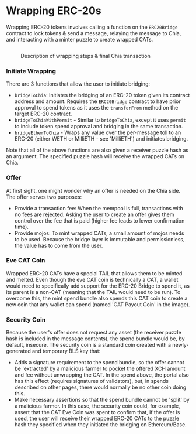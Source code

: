 # Wrapping ERC-20s

Wrapping ERC-20 tokens involves calling a function on the `ERC20Bridge` contract to lock tokens & send a message, relaying the message to Chia, and interacting with a minter puzzle to create wrapped CATs.

<figure><img src="../../.gitbook/assets/image (8).png" alt=""><figcaption><p>Description of wrapping steps &#x26; final Chia transaction</p></figcaption></figure>

### Initiate Wrapping

There are 3 functions that allow the user to initiate bridging:

* `bridgeToChia`: Initiates the bridging of an ERC-20 token given its contract address and amount. Requires the `ERC20Bridge` contract to have prior approval to spend tokens as it uses the `transferFrom` method on the target ERC-20 contract.  &#x20;
* `bridgeToChiaWithPermit` - Similar to `bridgeToChia`, except it uses `permit` to include token spend approval and bridging in the same transaction.
* `bridgeEtherToChia` - Wraps any value over the per-message toll to an ERC-20 (either WETH or MilliETH -  see 'MilliETH') and initiates bridging.

Note that all of the above functions are also given a receiver puzzle hash as an argument. The specified puzzle hash will receive the wrapped CATs on Chia.&#x20;

### Offer

At first sight, one might wonder why an offer is needed on the Chia side. The offer serves two purposes:

* Provide a transaction fee: When the mempool is full, transactions with no fees are rejected. Asking the user to create an offer gives them control over the fee that is paid (higher fee leads to lower confirmation time).
* Provide mojos: To mint wrapped CATs, a small amount of mojos needs to be used. Because the bridge layer is immutable and permissionless, the value has to come from the user.&#x20;

### Eve CAT Coin

Wrapped ERC-20 CATs have a special TAIL that allows them to be minted and melted. Even though the eve CAT coin is technically a CAT, a wallet would need to specifically add support for the ERC-20 Bridge to spend it, as its parent is a non-CAT (meaning that the TAIL would need to be run). To overcome this, the mint spend bundle also spends this CAT coin to create a new coin that any wallet can spend (named 'CAT Payout Coin' in the image).

### Security Coin

Because the user's offer does not request any asset (the receiver puzzle hash is included in the message contents), the spend bundle would be, by default, insecure. The security coin is a standard coin created with a newly-generated and temporary BLS key that:

* Adds a signature requirement to the spend bundle, so the offer cannot be 'extracted' by a malicious farmer to pocket the offered XCH amount and fee without unwrapping the CAT. In the spend above, the portal also has this effect (requires signatures of validators), but, in spends described on other pages, there would normally be no other coin doing this.
* Make necessary assertions so that the spend bundle cannot be 'split' by a malicious farmer. In this case, the security coin could, for example, assert that the CAT Eve Coin was spent to confirm that, if the offer is used, the user will receive their wrapped ERC-20 CATs to the puzzle hash they specified when they initiated the bridging on Ethereum/Base.
